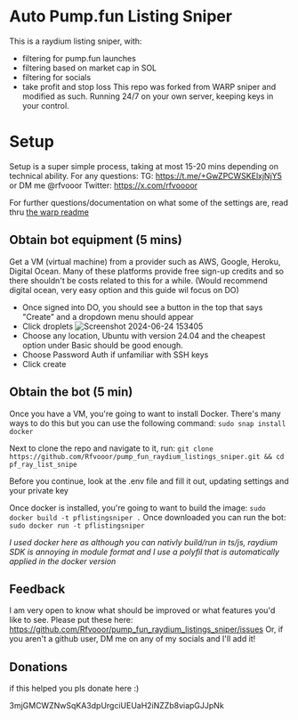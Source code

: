
# Auto Pump.fun Listing Sniper
This is a raydium listing sniper, with:
- filtering for pump.fun launches
- filtering based on market cap in SOL 
- filtering for socials
- take profit and stop loss 
This repo was forked from WARP sniper and modified as such. 
Running 24/7 on your own server, keeping keys in your control. 

# Setup 
Setup is a super simple process, taking at most 15-20 mins depending on technical ability. 
For any questions:
TG: https://t.me/+GwZPCWSKElxjNjY5 or DM me @rfvooor 
Twitter: https://x.com/rfvoooor

For further questions/documentation on what some of the settings are, read thru [the warp readme](https://github.com/warp-id/solana-trading-bot)

## Obtain bot equipment (5 mins)
Get a VM (virtual machine) from a provider such as AWS, Google, Heroku, Digital Ocean.
Many of these platforms provide free sign-up credits and so there shouldn't be costs related to this for a while.
(Would recommend digital ocean, very easy option and this guide wil focus on DO)
- Once signed into DO, you should see a button in the top that says "Create" and a dropdown menu should appear
- Click droplets
![Screenshot 2024-06-24 153405](https://github.com/Rfvooor/AutoTelegramSniper/assets/173009279/01c9df7b-93c5-4c01-a42b-aa8438f6ce37)
- Choose any location, Ubuntu with version 24.04 and the cheapest option under Basic should be good enough.
- Choose Password Auth if unfamiliar with SSH keys
- Click create
  
## Obtain the bot (5 min)
Once you have a VM, you're going to want to install Docker. 
There's many ways to do this but you can use the following command: ```sudo snap install docker```

Next to clone the repo and navigate to it, run: 
```git clone https://github.com/Rfvooor/pump_fun_raydium_listings_sniper.git && cd pf_ray_list_snipe```

Before you continue, look at the .env file and fill it out, updating settings and your private key

Once docker is installed, you're going to want to build the image: ```sudo docker build -t pflistingsniper .```
Once downloaded you can run the bot: ```sudo docker run -t pflistingsniper```

*I used docker here as although you can nativly build/run in ts/js, raydium SDK is annoying in module format and I use a polyfil 
that is automatically applied in the docker version* 
    
## Feedback
I am very open to know what should be improved or what features you'd like to see.
Please put these here: https://github.com/Rfvooor/pump_fun_raydium_listings_sniper/issues
Or, if you aren't a github user, DM me on any of my socials and I'll add it!

## Donations
if this helped you pls donate here :)

3mjGMCWZNwSqKA3dpUrgciUEUaH2iNZZb8viapGJJpNk










